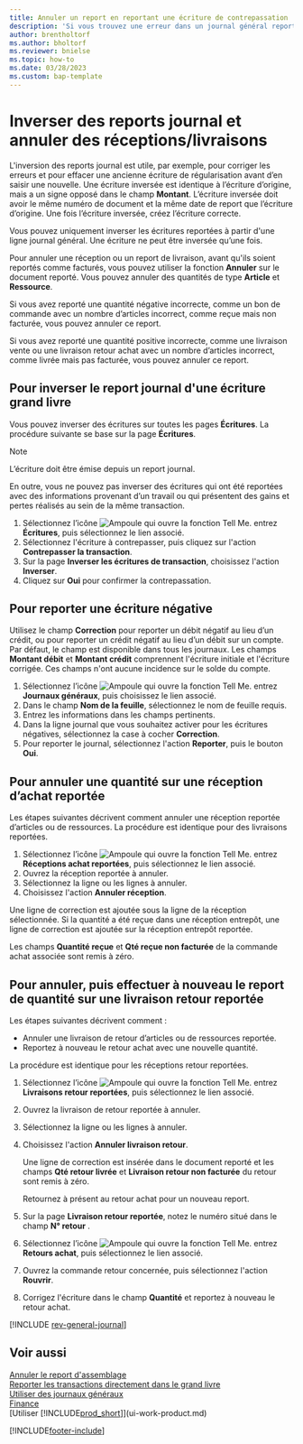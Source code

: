 ```yaml
---
title: Annuler un report en reportant une écriture de contrepassation
description: 'Si vous trouvez une erreur dans un journal général reporté, vous pouvez utiliser l’action de contrepassation de transaction pour annuler le report avec une piste d’audit correcte.'
author: brentholtorf
ms.author: bholtorf
ms.reviewer: bnielse
ms.topic: how-to
ms.date: 03/28/2023
ms.custom: bap-template
---
```

# <a name="reverse-journal-postings-and-undo-receiptsshipments" />Inverser des reports journal et annuler des réceptions/livraisons

L'inversion des reports journal est utile, par exemple, pour corriger les erreurs et pour effacer une ancienne écriture de régularisation avant d’en saisir une nouvelle. Une écriture inversée est identique à l’écriture d’origine, mais a un signe opposé dans le champ **Montant**. L’écriture inversée doit avoir le même numéro de document et la même date de report que l’écriture d’origine. Une fois l’écriture inversée, créez l’écriture correcte.

Vous pouvez uniquement inverser les écritures reportées à partir d'une ligne journal général. Une écriture ne peut être inversée qu’une fois.

Pour annuler une réception ou un report de livraison, avant qu'ils soient reportés comme facturés, vous pouvez utiliser la fonction **Annuler** sur le document reporté. Vous pouvez annuler des quantités de type **Article** et **Ressource**.

Si vous avez reporté une quantité négative incorrecte, comme un bon de commande avec un nombre d’articles incorrect, comme reçue mais non facturée, vous pouvez annuler ce report.

Si vous avez reporté une quantité positive incorrecte, comme une livraison vente ou une livraison retour achat avec un nombre d’articles incorrect, comme livrée mais pas facturée, vous pouvez annuler ce report.

## <a name="to-reverse-the-journal-posting-of-a-general-ledger-entry" />Pour inverser le report journal d'une écriture grand livre

Vous pouvez inverser des écritures sur toutes les pages **Écritures**. La procédure suivante se base sur la page **Écritures**.

> [!NOTE]
> L’écriture doit être émise depuis un report journal.
>
> En outre, vous ne pouvez pas inverser des écritures qui ont été reportées avec des informations provenant d’un travail ou qui présentent des gains et pertes réalisés au sein de la même transaction.

1. Sélectionnez l’icône ![Ampoule qui ouvre la fonction Tell Me.](media/ui-search/search_small.png "Dites-moi ce que vous voulez faire") entrez **Écritures**, puis sélectionnez le lien associé.
2. Sélectionnez l'écriture à contrepasser, puis cliquez sur l'action **Contrepasser la transaction**.
3. Sur la page **Inverser les écritures de transaction**, choisissez l'action **Inverser**.
4. Cliquez sur **Oui** pour confirmer la contrepassation.

## <a name="to-post-a-negative-entry" />Pour reporter une écriture négative

Utilisez le champ **Correction** pour reporter un débit négatif au lieu d’un crédit, ou pour reporter un crédit négatif au lieu d’un débit sur un compte. Par défaut, le champ est disponible dans tous les journaux. Les champs **Montant débit** et **Montant crédit** comprennent l'écriture initiale et l'écriture corrigée. Ces champs n'ont aucune incidence sur le solde du compte.  

1. Sélectionnez l’icône ![Ampoule qui ouvre la fonction Tell Me.](media/ui-search/search_small.png "Dites-moi ce que vous voulez faire") entrez **Journaux généraux**, puis choisissez le lien associé.  
2. Dans le champ **Nom de la feuille**, sélectionnez le nom de feuille requis.  
3. Entrez les informations dans les champs pertinents.  
4. Dans la ligne journal que vous souhaitez activer pour les écritures négatives, sélectionnez la case à cocher **Correction**.  
5. Pour reporter le journal, sélectionnez l'action **Reporter**, puis le bouton **Oui**.

## <a name="to-undo-a-quantity-on-a-posted-purchase-receipt" />Pour annuler une quantité sur une réception d’achat reportée

Les étapes suivantes décrivent comment annuler une réception reportée d’articles ou de ressources. La procédure est identique pour des livraisons reportées.

1. Sélectionnez l’icône ![Ampoule qui ouvre la fonction Tell Me.](media/ui-search/search_small.png "Dites-moi ce que vous voulez faire") entrez **Réceptions achat reportées**, puis sélectionnez le lien associé.  
2. Ouvrez la réception reportée à annuler.  
3. Sélectionnez la ligne ou les lignes à annuler.  
4. Choisissez l'action **Annuler réception**.

Une ligne de correction est ajoutée sous la ligne de la réception sélectionnée. Si la quantité a été reçue dans une réception entrepôt, une ligne de correction est ajoutée sur la réception entrepôt reportée.  

Les champs **Quantité reçue** et **Qté reçue non facturée** de la commande achat associée sont remis à zéro.

## <a name="to-undo-and-then-redo-a-quantity-posting-on-a-posted-return-shipment" />Pour annuler, puis effectuer à nouveau le report de quantité sur une livraison retour reportée

Les étapes suivantes décrivent comment :

* Annuler une livraison de retour d’articles ou de ressources reportée.
* Reportez à nouveau le retour achat avec une nouvelle quantité.

La procédure est identique pour les réceptions retour reportées.

1. Sélectionnez l’icône ![Ampoule qui ouvre la fonction Tell Me.](media/ui-search/search_small.png "Dites-moi ce que vous voulez faire") entrez **Livraisons retour reportées**, puis sélectionnez le lien associé.  
2. Ouvrez la livraison de retour reportée à annuler.
3. Sélectionnez la ligne ou les lignes à annuler.  

4. Choisissez l'action **Annuler livraison retour**.  

    Une ligne de correction est insérée dans le document reporté et les champs **Qté retour livrée** et **Livraison retour non facturée** du retour sont remis à zéro.  

    Retournez à présent au retour achat pour un nouveau report.  

5. Sur la page **Livraison retour reportée**, notez le numéro situé dans le champ **N° retour** .  
6. Sélectionnez l’icône ![Ampoule qui ouvre la fonction Tell Me.](media/ui-search/search_small.png "Dites-moi ce que vous voulez faire") entrez **Retours achat**, puis sélectionnez le lien associé.  
7. Ouvrez la commande retour concernée, puis sélectionnez l'action **Rouvrir**.  
8. Corrigez l'écriture dans le champ **Quantité** et reportez à nouveau le retour achat.  

[!INCLUDE [rev-general-journal](includes/rev-general-journal.md)]

## <a name="see-also" />Voir aussi

[Annuler le report d'assemblage](assembly-how-to-undo-assembly-posting.md)  
[Reporter les transactions directement dans le grand livre](finance-how-post-transactions-directly.md)  
[Utiliser des journaux généraux](ui-work-general-journals.md)  
[Finance](finance.md)  
[Utiliser [!INCLUDE[prod_short](includes/prod_short.md)]](ui-work-product.md)  

[!INCLUDE[footer-include](includes/footer-banner.md)]

